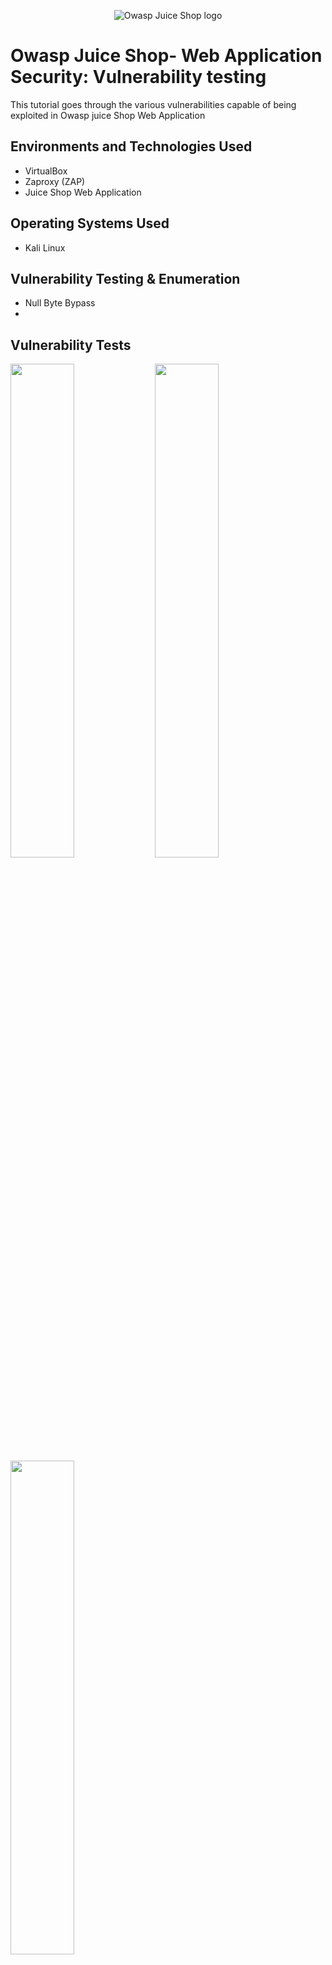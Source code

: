 <p align="center">
<img src="https://github.com/riek10/owasp-juice-shop/assets/113129662/da1bbd79-3264-4da9-9019-01f16fda61e0"
 alt="Owasp Juice Shop logo"/>
</p>

<h1>Owasp Juice Shop- Web Application Security: Vulnerability testing </h1>
This tutorial goes through the various vulnerabilities capable of being exploited in Owasp juice Shop Web Application<br />

<h2>Environments and Technologies Used</h2>

- VirtualBox
- Zaproxy (ZAP)
- Juice Shop Web Application

<h2>Operating Systems Used </h2>

- Kali Linux</b> 

<h2>Vulnerability Testing & Enumeration</h2>

- Null Byte Bypass
- 

<h2>Vulnerability Tests</h2>

<p>
<img src="https://github.com/riek10/owasp-juice-shop/assets/113129662/b9905956-50e5-484b-948f-752843d2b5a5" height="45%" width="45%"/>
<img src="https://github.com/riek10/owasp-juice-shop/assets/113129662/0270e8fe-e8c0-41d4-8b25-e221696e1e13" height="45%" width="45%"/>
<img src="https://github.com/riek10/owasp-juice-shop/assets/113129662/022afd5e-3953-4812-b142-a5ccff26c4af" height="45%" width="45%"/>

</p>
<p>
 The first vulnerability tested on the Juice Shop web application was a Null Byte Bypass. This technique allows you to input data that would otherwise be filtered out. This can be used to bypass upload restrictions or in this case, view a file that isn't viewable in its current format. I opted to use the Null Byte Character "%2500" to view the "Package.Json.bak" file that I discovered on the hidden FTP page. I used Zaproxy which is a web application scanner to change the parameters of package.json.bak file search and insert the bypass to gain access to the file. As you can see the null byte characters were able to trick the web application into thinking the JSON.bak file was instead a .md file which I could then view.
</p>
<br />
